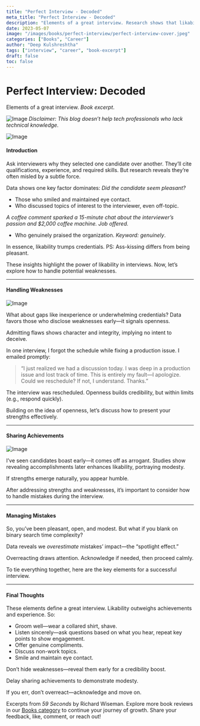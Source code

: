 ```yaml
---
title: "Perfect Interview - Decoded"
meta_title: "Perfect Interview - Decoded"
description: "Elements of a great interview. Research shows that likability is more important than qualifications and experience in interviews."
date: 2023-05-07
image: "/images/books/perfect-interview/perfect-interview-cover.jpeg"
categories: ["Books", "Career"]
author: "Deep Kulshreshtha"
tags: ["interview", "career", "book-excerpt"]
draft: false
toc: false
---
```


# Perfect Interview: Decoded

Elements of a great interview. *Book excerpt*.

![Image](/images/books/perfect-interview/interview-disclaimer.png) *Disclaimer: This blog doesn’t help tech professionals who lack technical knowledge.*

![Image](/images/books/perfect-interview/interview-process.gif)

#### Introduction

Ask interviewers why they selected one candidate over another. They’ll cite qualifications, experience, and required skills. But research reveals they’re often misled by a subtle force.

Data shows one key factor dominates: *Did the candidate seem pleasant?*

- Those who smiled and maintained eye contact.
- Who discussed topics of interest to the interviewer, even off-topic.

*A coffee comment sparked a 15-minute chat about the interviewer’s passion and $2,000 coffee machine. Job offered.*

- Who genuinely praised the organization. *Keyword: genuinely*.

In essence, likability trumps credentials. PS: Ass-kissing differs from being pleasant.

These insights highlight the power of likability in interviews. Now, let’s explore how to handle potential weaknesses.

---

#### Handling Weaknesses

![Image](/images/books/perfect-interview/weaknesses-openness.png)

What about gaps like inexperience or underwhelming credentials? Data favors those who disclose weaknesses early—it signals openness.

Admitting flaws shows character and integrity, implying no intent to deceive.

In one interview, I forgot the schedule while fixing a production issue. I emailed promptly:

> “I just realized we had a discussion today. I was deep in a production issue and lost track of time. This is entirely my fault—I apologize. Could we reschedule? If not, I understand. Thanks.”

The interview was rescheduled. Openness builds credibility, but within limits (e.g., respond quickly).

Building on the idea of openness, let’s discuss how to present your strengths effectively.

---

#### Sharing Achievements

![Image](/images/books/perfect-interview/achievements-modesty.jpg)

I’ve seen candidates boast early—it comes off as arrogant. Studies show revealing accomplishments later enhances likability, portraying modesty.

If strengths emerge naturally, you appear humble.

After addressing strengths and weaknesses, it’s important to consider how to handle mistakes during the interview.

---

#### Managing Mistakes

So, you’ve been pleasant, open, and modest. But what if you blank on binary search time complexity?

Data reveals we *overestimate* mistakes’ impact—the “spotlight effect.”

Overreacting draws attention. Acknowledge if needed, then proceed calmly.

To tie everything together, here are the key elements for a successful interview.

---

#### Final Thoughts

These elements define a great interview. Likability outweighs achievements and experience. So:

- Groom well—wear a collared shirt, shave.
- Listen sincerely—ask questions based on what you hear, repeat key points to show engagement.
- Offer genuine compliments.
- Discuss non-work topics.
- Smile and maintain eye contact.

Don’t hide weaknesses—reveal them early for a credibility boost.

Delay sharing achievements to demonstrate modesty.

If you err, don’t overreact—acknowledge and move on.

Excerpts from *59 Seconds* by Richard Wiseman. Explore more book reviews in our [Books category](#) to continue your journey of growth. Share your feedback, like, comment, or reach out!

